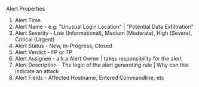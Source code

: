 
Alert Properties
1.  Alert Time
2. Alert Name - e.g: "Unusual Login Location" | "Potential Data Exfiltration"
3. Alert Severity - Low (Informational), Medium (Moderate), High (Severe), Critical (Urgent)
4. Alert Status - New, In-Progress, Closed
5. Alert Verdict - FP or TP
6. Alert Assignee - a.k.a Alert Owner | takes responsibility for the alert
7. Alert Description - The logic of the alert generating rule | Why can this indicate an attack
8. Alert Fields - Affected Hostname, Entered Commandline, etc


